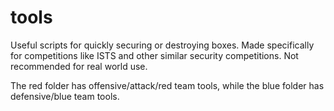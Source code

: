 tools
=====

Useful scripts for quickly securing or destroying boxes. Made specifically for competitions like ISTS and other similar security competitions. Not recommended for real world use.

The red folder has offensive/attack/red team tools, while the blue folder has defensive/blue team tools.
